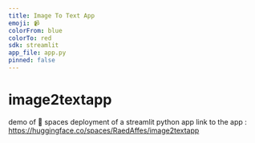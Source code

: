 ```yaml
--- 
title: Image To Text App
emoji: 📹
colorFrom: blue
colorTo: red 
sdk: streamlit 
app_file: app.py
pinned: false 
---
```


# image2textapp
demo of 🤗 spaces deployment of a streamlit python app
link to the app : https://huggingface.co/spaces/RaedAffes/image2textapp
